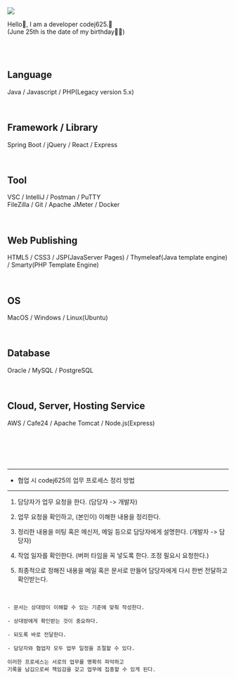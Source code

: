 <img src="https://capsule-render.vercel.app/api?type=wave&color=auto&height=300&section=header&text=codej625%20&fontSize=90" />

<br />

Hello👋, I am a developer codej625.🙂<br />
(June 25th is the date of my birthday🎂🎉)

<br /><br />

## Language
Java / Javascript / PHP(Legacy version 5.x)

<br />

## Framework / Library
Spring Boot / jQuery / React / Express

<br />

## Tool
VSC / IntelliJ / Postman / PuTTY<br /> 
FileZilla / Git / Apache JMeter / Docker

<br />

## Web Publishing
HTML5 / CSS3 / JSP(JavaServer Pages) / Thymeleaf(Java template engine) / Smarty(PHP Template Engine)

<br />

## OS
MacOS / Windows / Linux(Ubuntu)

<br />

## Database
Oracle / MySQL / PostgreSQL

<br />

## Cloud, Server, Hosting Service
AWS / Cafe24 / Apache Tomcat / Node.js(Express)

<br /><br /><br /><br />

---

* 협업 시 codej625의 업무 프로세스 정리 방법

---

1. 담당자가 업무 요청을 한다. (담당자 -> 개발자)

3. 업무 요청을 확인하고, (본인이) 이해한 내용을 정리한다.
 
4. 정리한 내용을 미팅 혹은 메신저, 메일 등으로 담당자에게 설명한다. (개발자 -> 담당자)
 
5. 작업 일자를 확인한다. (버퍼 타임을 꼭 넣도록 한다. 조정 필요시 요청한다.)
 
6. 최종적으로 정해진 내용을 메일 혹은 문서로 만들어 담당자에게 다시 한번 전달하고 확인받는다.

<br />

```
- 문서는 상대방이 이해할 수 있는 기준에 맞춰 작성한다.

- 상대방에게 확인받는 것이 중요하다.

- 되도록 바로 전달한다.

- 담당자와 협업자 모두 업무 일정을 조절할 수 있다.

이러한 프로세스는 서로의 업무를 명확히 파악하고
기록을 남김으로써 책임감을 갖고 업무에 집중할 수 있게 된다.
```
